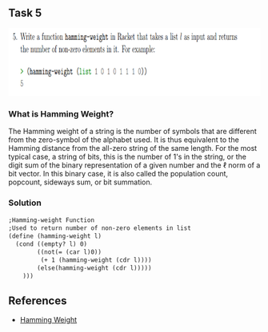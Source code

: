 ## Task 5

<p><img src="Resources/5.png" width="834" height="136"></p>


### What is Hamming Weight? 
The Hamming weight of a string is the number of symbols that are different from the zero-symbol of the alphabet used. It is thus equivalent to the Hamming distance from the all-zero string of the same length. For the most typical case, a string of bits, this is the number of 1's in the string, or the digit sum of the binary representation of a given number and the ℓ norm of a bit vector. In this binary case, it is also called the population count, popcount, sideways sum, or bit summation.


### Solution
```Racket
;Hamming-weight Function
;Used to return number of non-zero elements in list
(define (hamming-weight l)               
  (cond ((empty? l) 0)                   
        ((not(= (car l)0))               
         (+ 1 (hamming-weight (cdr l))))
        (else(hamming-weight (cdr l)))))
    )))

```

## References
* [Hamming Weight](https://en.wikipedia.org/wiki/Hamming_weight)